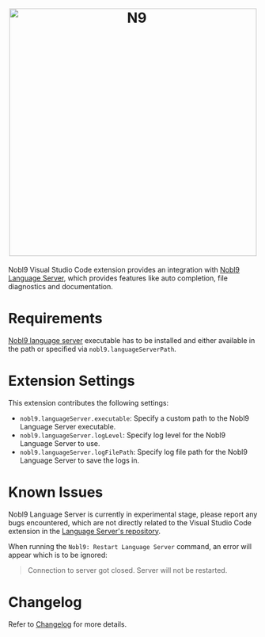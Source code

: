 <!-- markdownlint-disable line-length html -->
<h1 align="center">
   <picture>
      <source media="(prefers-color-scheme: dark)" srcset="https://github.com/nobl9/nobl9-go/assets/48822818/caa6dfd0-e4b7-4cc5-b565-b867e23988ec">
      <source media="(prefers-color-scheme: light)" srcset="https://github.com/nobl9/nobl9-go/assets/48822818/4b0288bf-28ec-4435-af42-1d8918c81a47">
      <img alt="N9" src="https://github.com/nobl9/nobl9-go/assets/48822818/4b0288bf-28ec-4435-af42-1d8918c81a47" width="500" />
   </picture>
</h1>

Nobl9 Visual Studio Code extension provides an integration with
[Nobl9 Language Server](https://github.com/nobl9/nobl9-language-server),
which provides features like auto completion, file diagnostics and documentation.

# Requirements

[Nobl9 language server](https://github.com/nobl9/nobl9-language-server)
executable has to be installed and either available in the path or
specified via `nobl9.languageServerPath`.

# Extension Settings

This extension contributes the following settings:

* `nobl9.languageServer.executable`: Specify a custom path to the Nobl9 Language Server executable.
* `nobl9.languageServer.logLevel`: Specify log level for the Nobl9 Language Server to use.
* `nobl9.languageServer.logFilePath`: Specify log file path for the Nobl9 Language Server to save the logs in.

# Known Issues

Nobl9 Language Server is currently in experimental stage, please report any bugs encountered,
which are not directly related to the Visual Studio Code extension in the
[Language Server's repository](https://github.com/nobl9/nobl9-language-server).

When running the `Nobl9: Restart Language Server` command,
an error will appear which is to be ignored:

> Connection to server got closed. Server will not be restarted.

# Changelog

Refer to [Changelog](./CHANGELOG.md) for more details.
